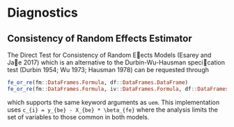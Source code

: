 # Diagnostics

## Consistency of Random Effects Estimator

The Direct Test for Consistency of Random Eects Models (Esarey and Jae 2017) which is an alternative to the Durbin-Wu-Hausman specication test (Durbin 1954; Wu 1973; Hausman 1978) can be requested through
```julia
fe_or_re(fm::DataFrames.Formula, df::DataFrames.DataFrame)
fe_or_re(fm::DataFrames.Formula, iv::DataFrames.Formula, df::DataFrames.DataFrame)
```
which supports the same keyword arguments as `uem`. This implementation uses ``c_{i} = y_{be} - X_{be} * \beta_{fe}`` where the analysis limits the set of variables to those common in both models.
